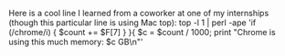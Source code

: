 Here is a cool line I learned from a coworker at one of my internships (though this particular line is using Mac top):
top -l 1 | perl -ape 'if (/chrome/i) { $count += $F[7] } }{ $c = $count / 1000; print "Chrome is using this much memory: $c GB\n"'
